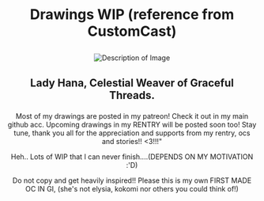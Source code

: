 # <p align="center">Drawings WIP (reference from CustomCast)</p>

<p align="center">
  <img src="https://scontent.fmnl9-3.fna.fbcdn.net/v/t1.15752-9/448343415_482801494279459_3554583479884309189_n.jpg?_nc_cat=104&ccb=1-7&_nc_sid=5f2048&_nc_eui2=AeFOiQI1RQtwR2H3rK-LIPnCgOJledkp566A4mV52SnnrtfZygOnBnGrEqxBg_PgalJw57CmpqMv5hV5NnnPqTgM&_nc_ohc=mYWqkDJzdkoQ7kNvgFZEJrX&_nc_ht=scontent.fmnl9-3.fna&oh=03_Q7cD1QGSGlLvmzJNn_xxLOwOZx75jDK0WwuDYM8Uu_vIRhpgjA&oe=669E1E60" alt="Description of Image"> </p>

## <p align="center">Lady Hana, Celestial Weaver of Graceful Threads.</p>

<p align="center">Most of my drawings are posted in my patreon! Check it out in my main github acc. Upcoming drawings in my RENTRY will be posted soon too! Stay tune, thank you all for the appreciation and supports from my rentry, ocs and stories!! <3!!!"</p>

<p align="center">Heh.. Lots of WIP that I can never finish....(DEPENDS ON MY MOTIVATION :'D)</p>

<p align="center">Do not copy and get heavily inspired!! Please this is my own FIRST MADE OC IN GI, (she's not elysia, kokomi nor others you could think of!) 
